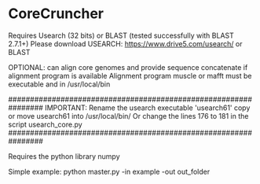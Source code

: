 # CoreCruncher
Requires Usearch (32 bits) or BLAST (tested successfully with BLAST 2.7.1+)
Please download USEARCH: https://www.drive5.com/usearch/ or BLAST

OPTIONAL: can align core genomes and provide sequence concatenate if alignment program is available
Alignment program muscle or mafft must be executable and in /usr/local/bin

################################################################
IMPORTANT: Rename the usearch executable 'usearch61'
copy or move usearch61 into /usr/local/bin/
Or change the lines 176 to 181 in the script usearch_core.py
################################################################

Requires the python library numpy

Simple example:
python master.py -in example -out out_folder
